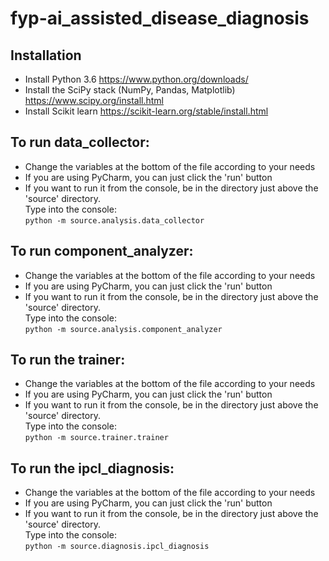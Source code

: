 # fyp-ai_assisted_disease_diagnosis
## Installation
- Install Python 3.6 https://www.python.org/downloads/
- Install the SciPy stack (NumPy, Pandas, Matplotlib) https://www.scipy.org/install.html
- Install Scikit learn https://scikit-learn.org/stable/install.html

## To run data_collector:
- Change the variables at the bottom of the file according to your needs
- If you are using PyCharm, you can just click the 'run' button
- If you want to run it from the console, be in the directory just above the 'source' directory.   
Type into the console:  
```python -m source.analysis.data_collector```

## To run component_analyzer:
- Change the variables at the bottom of the file according to your needs
- If you are using PyCharm, you can just click the 'run' button
- If you want to run it from the console, be in the directory just above the 'source' directory.   
Type into the console:  
```python -m source.analysis.component_analyzer```

## To run the trainer:
- Change the variables at the bottom of the file according to your needs
- If you are using PyCharm, you can just click the 'run' button
- If you want to run it from the console, be in the directory just above the 'source' directory.   
Type into the console:  
```python -m source.trainer.trainer```

## To run the ipcl_diagnosis:
- Change the variables at the bottom of the file according to your needs
- If you are using PyCharm, you can just click the 'run' button
- If you want to run it from the console, be in the directory just above the 'source' directory.   
Type into the console:  
```python -m source.diagnosis.ipcl_diagnosis```
    